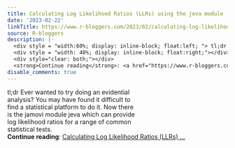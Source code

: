 ```yaml
---
title: Calculating Log Likelihood Ratios (LLRs) using the jeva module
date: '2023-02-22'
linkTitle: https://www.r-bloggers.com/2023/02/calculating-log-likelihood-ratios-llrs-using-the-jeva-module/
source: R-bloggers
description: |-
  <div style = "width:60%; display: inline-block; float:left; "> tl;dr Ever wanted to try doing an evidential analysis? You may have found it difficult to find a statistical platform to do it. Now there is the jamovi module jeva which can provide log likelihood ratios for a range of common statistical tests.</div>
  <div style = "width: 40%; display: inline-block; float:right;"></div>
  <div style="clear: both;"></div>
  <strong>Continue reading</strong>: <a href="https://www.r-bloggers.com/2023/02/calculating-log-likelihood-ratios-llrs-using-the-jeva-module/">Calculating Log Likelihood Ratios (LLRs) ...
disable_comments: true
---
```

<div style = "width:60%; display: inline-block; float:left; "> tl;dr Ever wanted to try doing an evidential analysis? You may have found it difficult to find a statistical platform to do it. Now there is the jamovi module jeva which can provide log likelihood ratios for a range of common statistical tests.</div>
<div style = "width: 40%; display: inline-block; float:right;"></div>
<div style="clear: both;"></div>
<strong>Continue reading</strong>: <a href="https://www.r-bloggers.com/2023/02/calculating-log-likelihood-ratios-llrs-using-the-jeva-module/">Calculating Log Likelihood Ratios (LLRs) ...